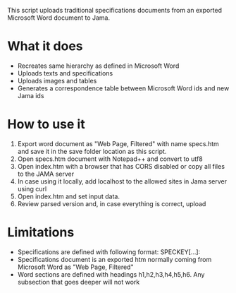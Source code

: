 This script uploads traditional specifications documents from an exported Microsoft Word document to Jama.

# What it does
* Recreates same hierarchy as defined in Microsoft Word
* Uploads texts and specifications
* Uploads images and tables
* Generates a correspondence table between Microsoft Word ids and new Jama ids

# How to use it
1. Export word document as "Web Page, Filtered" with name specs.htm and save it in the save folder location as this script.
1. Open specs.htm document with Notepad++ and convert to utf8
1. Open index.htm with a browser that has CORS disabled or copy all files to the JAMA server
1. In case using it locally, add localhost to the allowed sites in Jama server using curl
1. Open index.htm and set input data.
1. Review parsed version and, in case everything is correct, upload

# Limitations
* Specifications are defined with following format: SPECKEY[...]:
* Specifications document is an exported htm normally coming from Microsoft Word as "Web Page, Filtered"
* Word sections are defined with headings h1,h2,h3,h4,h5,h6. Any subsection that goes deeper will not work 
